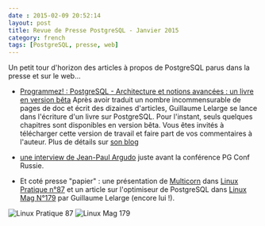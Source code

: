 ```yaml
---
date : 2015-02-09 20:52:14
layout: post
title: Revue de Presse PostgreSQL - Janvier 2015
category: french
tags: [PostgreSQL, presse, web]
---
```


Un petit tour d'horizon des articles à propos de PostgreSQL parus dans la presse et sur le web...


<!--MORE-->


* [Programmez! : PostgreSQL - Architecture et notions avancées : un livre en version bêta](http://www.programmez.com/actualites/postgresql-architecture-et-notions-avancees-un-livre-en-version-beta-22127) Après avoir traduit un nombre incommensurable de pages de doc et écrit des dizaines d'articles, Guillaume Lelarge se lance dans l'écriture d'un livre sur PostgreSQL. Pour l'instant, seuls quelques chapitres sont disponibles en version bêta. Vous êtes invités à télécharger cette version de travail et faire part de vos commentaires à l'auteur. Plus de détails sur [son blog](http://blog.guillaume.lelarge.info/index.php/post/2015/01/21/PostgreSQL-Architecture-et-notions-avanc%C3%A9es)

* [une interview de Jean-Paul Argudo](http://pgconf.ru/interview/7) juste avant la conférence PG Conf Russie. 

* Et coté presse "papier" :  une présentation de [Multicorn](http://multicorn.org/) dans [Linux Pratique n°87](http://www.editions-diamond.fr/?p=529) et un article sur l'optimiseur de PostgreSQL dans [Linux Mag N°179](http://www.editions-diamond.fr/?p=547) par Guillaume Lelarge (encore lui !).

![Linux Pratique 87](http://www.linux-pratique.com/wp-content/uploads/2014/12/lp87-1-224x300.jpg) ![Linux Mag 179](http://www.editions-diamond.fr/wp-content/uploads/2015/01/lm179-1-225x300.jpg)

